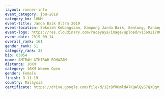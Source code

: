 ```yaml
---
layout: runner-info 
event_category: jbu-2019 
category_km: 16KM 
event-title: Janda Baik Ultra 2019 
event-location: Sekolah Kebangsaan, Kampung Janda Baik, Bentong, Pahang, Malaysia 
event-logo: https://res.cloudinary.com/raceyaya/image/upload/v1569217009/logo/janda-baik_vch1pc.jpg 
event-date: 2019-09-14
overall_rank: 161
gender_rank: 51
category_rank: 33
bib: 63054
name: AMIRAH ATHIRAH ROHAZAM
distance: 16KM
category: 16KM Women Open
gender: Female
finish: 3-11-19
country: Malaysia
certificate: https://drive.google.com/file/d/1ZrBfROmldA7KQAlQyS7QXDqVjsUiGlji/view?usp=sharing
---
```


